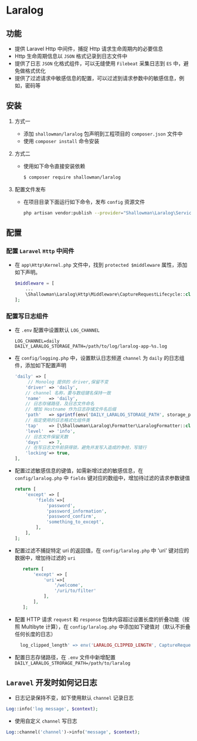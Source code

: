 # Laralog 

## 功能

- 提供 Laravel Http 中间件，捕捉 Http 请求生命周期内的必要信息
- Http 生命周期信息以 `JSON` 格式记录到日志文件中
- 提供了日志 `JSON` 化格式组件，可以无缝使用 `Filebeat` 采集日志到 `ES` 中，避免做格式优化
- 提供了过滤请求中敏感信息的配置，可以过滤到请求参数中的敏感信息，例如，密码等
## 安装 
1. 方式一  
    - 添加 `shallowman/laralog` 包声明到工程项目的 `composer.json` 文件中
    - 使用 `composer install` 命令安装
    
2. 方式二  
    - 使用如下命令直接安装依赖
        ```sh
        $ composer require shallowman/laralog
        ```
3. 配置文件发布
    - 在项目目录下面运行如下命令，发布 `config` 资源文件
        ```sh
        php artisan vendor:publish --provider="Shallowman\Laralog\ServiceProvider"
        ```
## 配置
### 配置 `Laravel` `Http` 中间件

- 在 `app\Http\Kernel.php` 文件中，找到 `protected $middleware` 属性，添加如下声明。
    ```php
    $middleware = [
        ...
        \Shallowman\Laralog\Http\Middleware\CaptureRequestLifecycle::class,
    ];
    ```

### 配置写日志组件
- 在 `.env` 配置中设置默认 `LOG_CHANNEL` 

    ```dotenv
    LOG_CHANNEL=daily
    DAILY_LARALOG_STORAGE_PATH=/path/to/log/laralog-app-%s.log
    ```
    
- 在 `config/logging.php` 中，设置默认日志频道 `channel` 为 `daily` 的日志组件，添加如下配置声明 

    ```php
    'daily' => [
         // Monolog 提供的 driver,保留不变
        'driver' => 'daily',
        // channel 名称，要与数组键名保持一致
        'name'   => 'daily',
        // 日志存储路径，及日志文件命名
        // 增加 Hostname 作为日志存储文件名后缀
        'path'   => sprintf(env('DAILY_LARALOG_STORAGE_PATH', storage_path('logs/laralog-%s.log')), gethostname()),
        // 指定使用的日志格式化组件类
        'tap'    => [\Shallowman\Laralog\Formatter\LaralogFormatter::class],
        'level'  => 'info',
        // 日志文件保留天数
        'days'   => 7,
        // 在写日志文件前获得锁，避免并发写入造成的争抢，写错行
        'locking'=> true,
    ],
    ```
    
- 配置过滤敏感信息的键值，如需新增过滤的敏感信息，在 `config/laralog.php` 中 `fields` 键对应的数组中，增加待过滤的请求参数键值

    ```php
    return [
        'except' => [
            'fields'=>[
                'password',
                'password_information',
                'password_confirm',
                'something_to_except',
            ],            
        ],
    ];
    ```
- 配置过滤不捕捉特定 uri 的返回值，在 `config/laralog.php` 中 'uri' 键对应的数据中，增加待过滤的 `uri`
     ```php
        return [
            'except' => [
                'uri'=>[
                    '/welcome',
                    '/uri/to/filter'
                ],            
            ],
        ];
     ```
- 配置 HTTP 请求 `request` 和 `response` 包体内容超过设置长度的折叠功能（按照 Multibyte 计算），在 `config/laralog.php` 中添加如下键值对（默认不折叠任何长度的日志）
  ```php
    log_clipped_length' => env('LARALOG_CLIPPED_LENGTH', CaptureRequestLifecycle::POSITIVE_INFINITY),
  ```
  
- 配置日志存储路径，在 `.env` 文件中新增配置 `DAILY_LARALOG_STRORAGE_PATH=/path/to/laralog`

## `Laravel` 开发时如何记日志

- 日志记录保持不变，如下使用默认 `channel` 记录日志
```php
Log::info('log message', $context);
```

- 使用自定义 `channel` 写日志

```php
Log::channel('channel')->info('message', $context);
```
